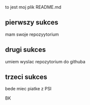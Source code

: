 to jest moj plik README.md

## pierwszy sukces

mam swoje repozyytorium

## drugi sukces

umiem wyslac repozytorium do githuba

## trzeci sukces
bede miec piatke z PSI

BK
